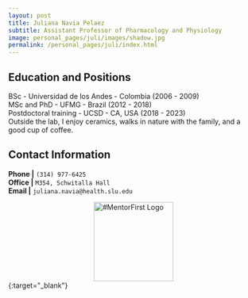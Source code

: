 ```yaml
---
layout: post
title: Juliana Navia Pelaez
subtitle: Assistant Professor of Pharmacology and Physiology
image: personal_pages/juli/images/shadow.jpg 
permalink: /personal_pages/juli/index.html
---
```


## Education and Positions
  BSc - Universidad de los Andes - Colombia (2006 - 2009)<br>
  MSc and PhD - UFMG - Brazil (2012 - 2018)<br>
  Postdoctoral training - UCSD - CA, USA (2018 - 2023)<br>
  Outside the lab, I enjoy ceramics, walks in nature with the family, and a good cup of coffee. <br>

## Contact Information

**Phone \|** `(314) 977-6425` <br/>
**Office \|** `M354, Schwitalla Hall` <br/>
**Email \|** `juliana.navia@health.slu.edu` <br>

[<img   style="display: block; margin: auto; "  alt="#MentorFirst Logo" 
src="https://assets.pledge.mentorfirst.org/logo/mentoring_notext@2x.png"
width="160"/>](https://mentorfirst.org){:target="_blank"}
